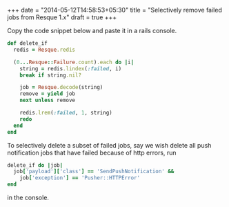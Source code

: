+++
date = "2014-05-12T14:58:53+05:30"
title = "Selectively remove failed jobs from Resque 1.x"
draft = true
+++

Copy the code snippet below and paste it in a rails console.

```ruby
def delete_if
  redis = Resque.redis

  (0...Resque::Failure.count).each do |i|
    string = redis.lindex(:failed, i)
    break if string.nil?

    job = Resque.decode(string)
    remove = yield job
    next unless remove

    redis.lrem(:failed, 1, string)
    redo
  end
end
```

To selectively delete a subset of failed jobs, say we wish delete all push notification jobs that have failed because of http errors, run

```ruby
delete_if do |job|
  job['payload']['class'] == 'SendPushNotification' &&
    job['exception'] == 'Pusher::HTTPError'
end
```

in the console.
